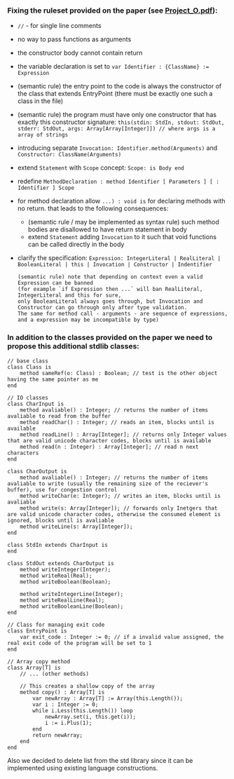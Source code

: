 ### Fixing the ruleset provided on the paper (see [Project_O.pdf](/Project_O.pdf)):

- `//` - for single line comments
- no way to pass functions as arguments
- the constructor body cannot contain return
- the variable declaration is set to `var Identifier : {ClassName} := Expression`
- (semantic rule) the entry point to the code is always the constructor of the class that extends EntryPoint (there must be exactly one such a class in the file)
- (semantic rule) the program must have only one constructor that has exactly this constructor signature:
    `this(stdin: StdIn, stdout: StdOut, stderr: StdOut, args: Array[Array[Integer]]) // where args is a array of strings`
- introducing separate `Invocation: Identifier.method(Arguments)` and `Constructor: ClassName(Arguments)`
- extend `Statement` with `Scope` concept: `Scope: is Body end`
- redefine `MethodDeclaration : method Identifier [ Parameters ] [ : Identifier ] Scope`
- for method declaration allow `...) : void is` for declaring methods with no return. that leads to the following consequences:
  - (semantic rule / may be implemented as syntax rule) such method bodies are disallowed to have return statement in body
  - extend `Statement` adding `Invocation` to it such that void functions can be called directly in the body
- clarify the specification: `Expression: IntegerLiteral | RealLiteral | BooleanLiteral | this | Invocation | Constructor | Indentifier`
      
      (semantic rule) note that depending on context even a valid Expression can be banned 
      (for example `if Expression then ...` will ban RealLiteral, IntegerLiteral and this for sure,
      only BooleanLiteral always goes through, but Invocation and Constructor can go through only after type validation.
      The same for method call - arguments - are sequence of expressions, and a expression may be incompatible by type)

### In addition to the classes provided on the paper we need to propose this additional stdlib classes:

```
// base class
class Class is
    method sameRef(o: Class) : Boolean; // test is the other object having the same pointer as me
end
```

```
// IO classes
class CharInput is
    method avaliable() : Integer; // returns the number of items avaliable to read from the buffer
    method readChar() : Integer; // reads an item, blocks until is available
    method readLine() : Array[Integer]; // returns only Integer values that are valid unicode character codes, blocks until is available
    method read(n : Integer) : Array[Integer]; // read n next characters
end

class CharOutput is
    method avaliable() : Integer; // returns the number of items avaliable to write (usually the remaining size of the reciever's buffer), use for congestion control
    method writeChar(e: Integer); // writes an item, blocks until is avaliable
    method write(s: Array[Integer]); // forwards only Inetgers that are valid unicode character codes, otherwise the consumed element is ignored, blocks until is avaliable
    method writeLine(s: Array[Integer]);
end

class StdIn extends CharInput is
end

class StdOut extends CharOutput is
    method writeInteger(Integer);
    method writeReal(Real);
    method writeBoolean(Boolean);

    method writeIntegerLine(Integer);
    method writeRealLine(Real);
    method writeBooleanLine(Boolean);
end
```

```
// Class for managing exit code
class EntryPoint is
    var exit_code : Integer := 0; // if a invalid value assigned, the real exit code of the program will be set to 1
end
```

```
// Array copy method
class Array[T] is
    // ... (other methods)

    // This creates a shallow copy of the array
    method copy() : Array[T] is
    	var newArray : Array[T] := Array(this.Length());
    	var i : Integer := 0;
    	while i.Less(this.Length()) loop
        	newArray.set(i, this.get(i));
        	i := i.Plus(1);
    	end
	    return newArray;
    end
end
```

Also we decided to delete list from the std library since it can be implemented using existing language constructions.
